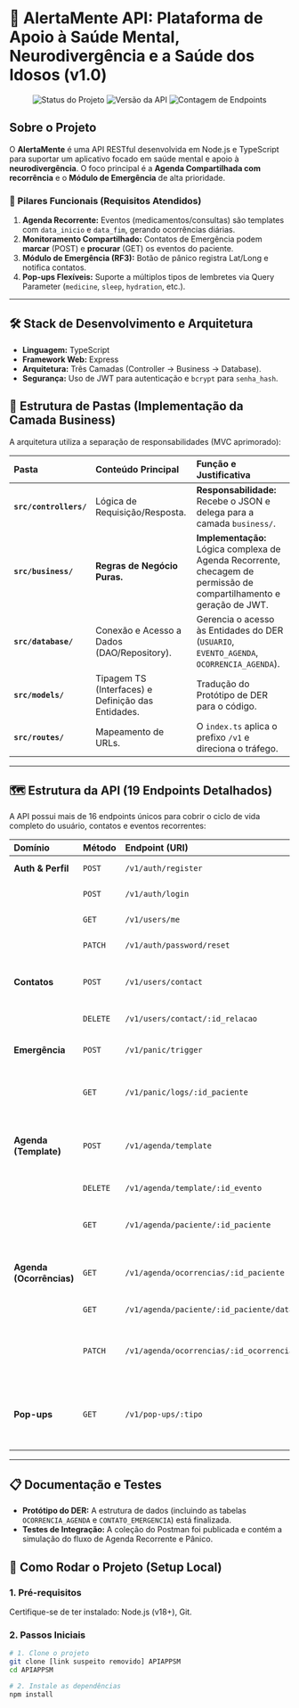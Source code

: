 # 🧠 AlertaMente API: Plataforma de Apoio à Saúde Mental, Neurodivergência e a Saúde dos Idosos (v1.0)

<p align="center">
  <img src="https://img.shields.io/badge/Status-Planejamento%20e%20Arquitetura%20Finalizados-success" alt="Status do Projeto">
  <img src="https://img.shields.io/badge/Versão-v1.0-green" alt="Versão da API">
  <img src="https://img.shields.io/badge/Endpoints%20Planejados-19+-orange" alt="Contagem de Endpoints">
</p>

## Sobre o Projeto

O **AlertaMente** é uma API RESTful desenvolvida em Node.js e TypeScript para suportar um aplicativo focado em saúde mental e apoio à **neurodivergência**. O foco principal é a **Agenda Compartilhada com recorrência** e o **Módulo de Emergência** de alta prioridade.

### 🌟 Pilares Funcionais (Requisitos Atendidos)

1.  **Agenda Recorrente:** Eventos (medicamentos/consultas) são templates com `data_inicio` e `data_fim`, gerando ocorrências diárias.
2.  **Monitoramento Compartilhado:** Contatos de Emergência podem **marcar** (POST) e **procurar** (GET) os eventos do paciente.
3.  **Módulo de Emergência (RF3):** Botão de pânico registra Lat/Long e notifica contatos.
4.  **Pop-ups Flexíveis:** Suporte a múltiplos tipos de lembretes via Query Parameter (`medicine`, `sleep`, `hydration`, etc.).

---

## 🛠️ Stack de Desenvolvimento e Arquitetura

* **Linguagem:** TypeScript
* **Framework Web:** Express
* **Arquitetura:** Três Camadas (Controller → Business → Database).
* **Segurança:** Uso de JWT para autenticação e `bcrypt` para `senha_hash`.

## 📂 Estrutura de Pastas (Implementação da Camada Business)

A arquitetura utiliza a separação de responsabilidades (MVC aprimorado):

| Pasta | Conteúdo Principal | Função e Justificativa |
| :--- | :--- | :--- |
| **`src/controllers/`** | Lógica de Requisição/Resposta. | **Responsabilidade:** Recebe o JSON e delega para a camada `business/`. |
| **`src/business/`** | **Regras de Negócio Puras.** | **Implementação:** Lógica complexa de Agenda Recorrente, checagem de permissão de compartilhamento e geração de JWT. |
| **`src/database/`** | Conexão e Acesso a Dados (DAO/Repository). | Gerencia o acesso às Entidades do DER (`USUARIO`, `EVENTO_AGENDA`, `OCORRENCIA_AGENDA`). |
| **`src/models/`** | Tipagem TS (Interfaces) e Definição das Entidades. | Tradução do Protótipo de DER para o código. |
| **`src/routes/`** | Mapeamento de URLs. | O `index.ts` aplica o prefixo `/v1` e direciona o tráfego. |

---

## 🗺️ Estrutura da API (19 Endpoints Detalhados)

A API possui mais de 16 endpoints únicos para cobrir o ciclo de vida completo do usuário, contatos e eventos recorrentes:

| Domínio | Método | Endpoint (URI) | Descrição |
| :--- | :--- | :--- | :--- |
| **Auth & Perfil** | `POST` | `/v1/auth/register` | Registro Universal de Usuário. |
| | `POST` | `/v1/auth/login` | Login (Gera Token JWT). |
| | `GET` | `/v1/users/me` | Retorna o perfil do usuário logado. |
| | `PATCH`| `/v1/auth/password/reset` | Redefinição de senha. |
| **Contatos** | `POST` | `/v1/users/contact` | Adicionar um Contato de Emergência (cria relação N:M). |
| | `DELETE` | `/v1/users/contact/:id_relacao` | Remover uma relação de contato. |
| **Emergência** | `POST` | `/v1/panic/trigger` | **CRÍTICO.** Aciona o Botão de Pânico (registra Lat/Long). |
| | `GET` | `/v1/panic/logs/:id_paciente` | Retorna o histórico de acionamentos de pânico do paciente. |
| **Agenda (Template)** | `POST` | `/v1/agenda/template` | Cria o **TEMPLATE** de evento recorrente (`data_inicio`, `data_fim`). |
| | `DELETE` | `/v1/agenda/template/:id_evento` | Deleta o template recorrente. |
| | `GET` | `/v1/agenda/paciente/:id_paciente` | Lista todos os **Templates** de um paciente (uso do Contato). |
| **Agenda (Ocorrências)** | `GET` | `/v1/agenda/ocorrencias/:id_paciente` | **NOVO!** Lista as OCORRÊNCIAS (log diário) de um paciente. |
| | `GET` | `/v1/agenda/paciente/:id_paciente/data/:data` | Filtra ocorrências por data específica. |
| | `PATCH`| `/v1/agenda/ocorrencias/:id_ocorrencia/status` | Marca a ocorrência como **concluída** (o `status_concluido` na tabela `OCORRENCIA_AGENDA`). |
| **Pop-ups** | `GET` | `/v1/pop-ups/:tipo` | Retorna o conteúdo do pop-up. (Cobre tipos como `sono`, `medicine`, `hydration`, `meditation`, `event`). |

---

## 📋 Documentação e Testes

* **Protótipo do DER:** A estrutura de dados (incluindo as tabelas `OCORRENCIA_AGENDA` e `CONTATO_EMERGENCIA`) está finalizada.
* **Testes de Integração:** A coleção do Postman foi publicada e contém a simulação do fluxo de Agenda Recorrente e Pânico.

## 🚀 Como Rodar o Projeto (Setup Local)

### 1. Pré-requisitos

Certifique-se de ter instalado: Node.js (v18+), Git.

### 2. Passos Iniciais

```bash
# 1. Clone o projeto
git clone [link suspeito removido] APIAPPSM
cd APIAPPSM

# 2. Instale as dependências
npm install
